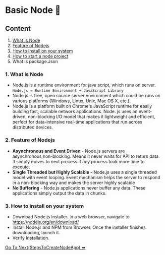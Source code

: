 # Basic Node 📘

## Content
1. [What is Node](https://github.com/ShyamGit01/CookBooks/blob/main/Node/BasicNode.md#1-what-is-node)
2. [Feature of Nodejs](https://github.com/ShyamGit01/CodeBooks/blob/main/Node/BasicNode.md#2-feature-of-nodejs)
3. [How to install on your system](https://github.com/ShyamGit01/CookBooks/blob/main/Node/BasicNode.md#3-how-to-install-on-your-system)
4. [How to start a node project](https://github.com/ShyamGit01/CookBooks/blob/main/Node/BasicNode.md#4-how-to-start-a-node-project)
5. What is package.Json


### 1. What is Node
- Node.js is a runtime environment for java script, which runs on server. `Node.js = Runtime Environment + JavaScript Library`
- Node.js is free, open source server environment which could be runs on various platforms (Windows, Linux, Unix, Mac OS X, etc.). 
- Node.js is a platform built on Chrome's JavaScript runtime for easily building fast, scalable network applications. Node. js uses an event-driven, non-blocking I/O model that makes it lightweight and efficient, perfect for data-intensive real-time applications that run across distributed devices.


### 2. Feature of Nodejs
- **Asynchronous and Event Driven** - Node.js servers are asynchronous,non-blocking. Means it never waits for API to return data. It simply moves to next process if any process took more time to execute. 
- **Single Threaded but Highly Scalable** - Node.js uses a single threaded model with event looping. Event mechanism helps the server to respond in a non-blocking way and makes the server highly scalable 
- **No Buffering** - Node.js applications never buffer any data. These applications simply output the data in chunks.

### 3. How to install on your system
- Download Node.js Installer. In a web browser, navigate to https://nodejs.org/en/download/
- Install Node.js and NPM from Browser. Once the installer finishes downloading, launch it.
- Verify Installation.

[Go To Next(StepsToCreateNodeApp) ➡](https://github.com/ShyamGit01/CodeBooks/blob/main/Node/StepsToCreateNodeApp.md) 
